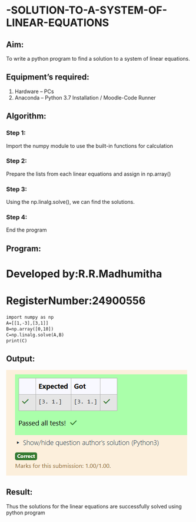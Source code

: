 # -SOLUTION-TO-A-SYSTEM-OF-LINEAR-EQUATIONS
## Aim:
To write a python program to find a solution to a system of linear equations.
## Equipment’s required:
1. 	Hardware – PCs
2. 	Anaconda – Python 3.7 Installation / Moodle-Code Runner
## Algorithm:
### Step 1: 
Import the numpy module to use the built-in functions for calculation
### Step 2: 
Prepare the lists from each linear equations and assign in np.array()
### Step 3: 
Using the np.linalg.solve(), we can find the solutions.
### Step 4: 
End the program
## Program:
# Developed by:R.R.Madhumitha 
# RegisterNumber:24900556
    import numpy as np
    A=[[1,-3],[3,1]]
    B=np.array([0,10])
    C=np.linalg.solve(A,B)
    print(C)
## Output:
![alt text](<Screenshot 2024-12-06 050917-1.png>)
## Result: 
Thus the solutions for the linear equations are successfully solved using python program

